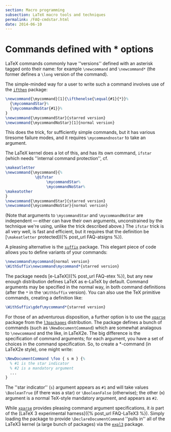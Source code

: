 ```yaml
---
section: Macro programming
subsection: LaTeX macro tools and techniques
permalink: /FAQ-cmdstar.html
date: 2014-06-10
---
```


# Commands defined with * options

LaTeX commands commonly have ''versions'' defined with an asterisk
tagged onto their name: for example `\newcommand` and
`\newcommand*` (the former defines a `\long` version of the
command).

The simple-minded way for a user to write such a command involves use
of the [`ifthen`](https://ctan.org/pkg/ifthen) package:
```latex
\newcommand{\mycommand}[1]{\ifthenelse{\equal{#1}{*}}%
  {\mycommandStar}%
  {\mycommandNoStar{#1}}%
}
\newcommand{\mycommandStar}{starred version}
\newcommand{\mycommandNoStar}[1]{normal version}
```
This does the trick, for sufficiently simple commands, but it has
various tiresome failure modes, and it requires `\mycommandnostar`
to take an argument.

The LaTeX kernel does a lot of this, and has its own command,
`ifstar` (which needs ''internal command protection'', cf.
<!-- {% raw %} -->
```latex
\makeatletter
\newcommand{\mycommand}{%
             \@ifstar
                  \mycommandStar%
                  \mycommandNoStar%
\makeatother
}
\newcommand{\mycommandStar}{starred version}
\newcommand{\mycommandNoStar}{normal version}
```
<!-- {% endraw %} -->
(Note that arguments to `\mycommandStar` and `\mycommandNoStar`
are independent&nbsp;&mdash; either can have their own arguments, unconstrained
by the technique we're using, unlike the trick described above.)
The `ifstar` trick is all very well, is fast and efficient, but
it requires that the definition be 
[`\makeatletter` protected]({% post_url FAQ-atsigns %}).

A pleasing alternative is the [`suffix`](https://ctan.org/pkg/suffix) package.  This elegant
piece of code allows you to define variants of your commands:
```latex
\newcommand\mycommand{normal version}
\WithSuffix\newcommand\mycommand*{starred version}
```
The package needs [e-LaTeX]({% post_url FAQ-etex %}), but any new enough
distribution defines LaTeX as e-LaTeX by default.  Command
arguments may be specified in the normal way, in both command
definitions (after the `*` in the `\WithSuffix`
version).  You can also use the TeX primitive commands, creating a
definition like:
```latex
\WithSuffix\gdef\mycommand*{starred version}
```

For those of an adventurous disposition, a further option is to use
the [`xparse`](https://ctan.org/pkg/xparse) package from the [`l3packages`](https://ctan.org/pkg/l3packages)
distribution.  The package defines a bunch of commands (such as
`\NewDocumentCommand`) which are somewhat analagous to
`\newcommand` and the like, in LaTeX2e.  The big difference is
the specification of command arguments; for each argument, you have a
set of choices in the command specification.  So, to create a
*-command (in LaTeX2e style), one might write:
<!-- {% raw %} -->
```latex
\NewDocumentCommand \foo { s m } {%
  % #1 is the star indicator
  % #2 is a mandatory argument
  ...
}
```
<!-- {% endraw %} -->
The ''star indicator'' (`s`) argument appears as `#1`
and will take values `\BooleanTrue` (if there was a star) or
`\BooleanFalse` (otherwise); the other (`m`) argument  is a
normal TeX-style mandatory argument, and appears as `#2`.

While [`xparse`](https://ctan.org/pkg/xparse) provides pleasing command argument
specifications, it _is_ part of the 
[LaTeX&nbsp;3 experimental harness]({% post_url FAQ-LaTeX3 %}).
Simply loading the package to provide `\DeclareDocumentCommand`
''pulls in'' all of the LaTeX3 kernel (a large bunch of packages)
via the [`expl3`](https://ctan.org/pkg/expl3) package.

